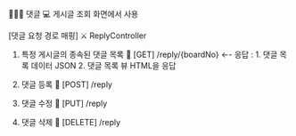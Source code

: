 👩🏻‍🏫 댓글
💻 게시글 조회 화면에서 사용

[댓글 요청 경로 매핑]
⚔ ReplyController
1. 특정 게시글의 종속된 댓글 목록
    🔗 [GET]    /reply/{boardNo}
    ←-  응답     : 1. 댓글 목록 데이터 JSON
                  2. 댓글 목록 뷰 HTML을 응답
2. 댓글 등록
    🔗 [POST]   /reply 

3. 댓글 수정
    🔗 [PUT]    /reply 

4. 댓글 삭제
    🔗 [DELETE] /reply
